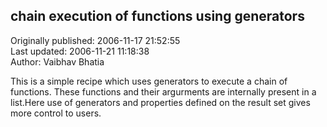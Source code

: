 ## chain execution of functions using generators  
Originally published: 2006-11-17 21:52:55  
Last updated: 2006-11-21 11:18:38  
Author: Vaibhav Bhatia  
  
This is a simple recipe which uses generators to execute a chain of functions. These functions and their argurments are internally present in a list.Here use of generators and properties defined on the result set gives more control to users.